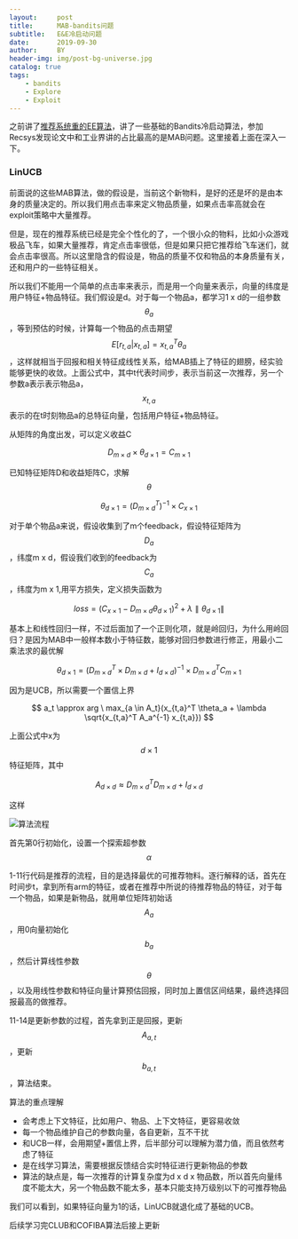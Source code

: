 ```yaml
---
layout:     post
title:      MAB-bandits问题
subtitle:   E&E冷启动问题
date:       2019-09-30
author:     BY
header-img: img/post-bg-universe.jpg
catalog: true
tags:
    - bandits
    - Explore
    - Exploit
---
```


之前讲了[推荐系统重的EE算法](http://yougth.top/2018/12/25/ExploitationAndExploration/)，讲了一些基础的Bandits冷启动算法，参加Recsys发现论文中和工业界讲的占比最高的是MAB问题。这里接着上面在深入一下。

### LinUCB

前面说的这些MAB算法，做的假设是，当前这个新物料，是好的还是坏的是由本身的质量决定的。所以我们用点击率来定义物品质量，如果点击率高就会在exploit策略中大量推荐。

但是，现在的推荐系统已经是完全个性化的了，一个很小众的物料，比如小众游戏极品飞车，如果大量推荐，肯定点击率很低，但是如果只把它推荐给飞车迷们，就会点击率很高。所以这里隐含的假设是，物品的质量不仅和物品的本身质量有关，还和用户的一些特征相关。

所以我们不能用一个简单的点击率来表示，而是用一个向量来表示，向量的纬度是用户特征+物品特征。我们假设是d。对于每一个物品a，都学习1 x d的一组参数$$\theta_a$$，等到预估的时候，计算每一个物品的点击期望 $$ E[r_{t,a} \lvert x_{t,a}] = x_{t,a}^T \theta_a$$ ，这样就相当于回报和相关特征成线性关系，给MAB插上了特征的翅膀，经实验能够更快的收敛。上面公式中，其中t代表时间步，表示当前这一次推荐，另一个参数a表示表示物品a，$$x_{t,a}$$表示的在t时刻物品a的总特征向量，包括用户特征+物品特征。

从矩阵的角度出发，可以定义收益C

$$
D_{m \times d} \times \theta_{d \times 1} = C_{m \times 1}
$$

已知特征矩阵D和收益矩阵C，求解$$\theta$$

$$
\theta_{d \times 1} = (D_{m \times d}^T)^{-1} \times C_{x \times 1}
$$


对于单个物品a来说，假设收集到了m个feedback，假设特征矩阵为$$D_a$$，纬度m x d，假设我们收到的feedback为$$C_a$$，纬度为m x 1,用平方损失，定义损失函数为

$$
loss = (C_{x \times 1} - D_{m \times d} \theta_{d \times 1})^2 + \lambda \parallel \theta_{d \times 1} \parallel
$$

基本上和线性回归一样，不过后面加了一个正则化项，就是岭回归，为什么用岭回归？是因为MAB中一般样本数小于特征数，能够对回归参数进行修正，用最小二乘法求的最优解

$$
\theta_{d \times 1} = (D_{m \times d}^T \times D_{m \times d} + I_{d \times d})^{-1} \times D_{m \times d}^T C_{m \times 1}
$$

因为是UCB，所以需要一个置信上界

$$
a_t \approx arg \  max_{a \in A_t}(x_{t,a}^T \theta_a + \lambda \sqrt{x_{t,a}^T A_a^{-1} x_{t,a}})
$$

上面公式中x为$$d \times 1$$特征矩阵，其中

$$
A_{d \times d} \approx D_{m \times d}^T D_{m \times d} + I_{d \times d}
$$

这样

![算法流程](http://yougth.top/img/linUCB/linUCB.jpg)

首先第0行初始化，设置一个探索超参数 $$\alpha$$

1-11行代码是推荐的流程，目的是选择最优的可推荐物料。逐行解释的话，首先在时间步t，拿到所有arm的特征，或者在推荐中所说的待推荐物品的特征，对于每一个物品，如果是新物品，就用单位矩阵初始话$$A_a$$，用0向量初始化$$b_a$$，然后计算线性参数$$\theta$$，以及用线性参数和特征向量计算预估回报，同时加上置信区间结果，最终选择回报最高的做推荐。

11-14是更新参数的过程，首先拿到正是回报，更新$$A_{a,t}$$，更新$$b_{a,t}$$，算法结束。


算法的重点理解

 - 会考虑上下文特征，比如用户、物品、上下文特征，更容易收敛
 - 每一个物品维护自己的参数向量，各自更新，互不干扰
 - 和UCB一样，会用期望+置信上界，后半部分可以理解为潜力值，而且依然考虑了特征
 - 是在线学习算法，需要根据反馈结合实时特征进行更新物品的参数
 - 算法的缺点是，每一次推荐的计算复杂度为d x d x 物品数，所以首先向量纬度不能太大，另一个物品数不能太多，基本只能支持万级别以下的可推荐物品

我们可以看到，如果特征向量为1的话，LinUCB就退化成了基础的UCB。

后续学习完CLUB和COFIBA算法后接上更新


